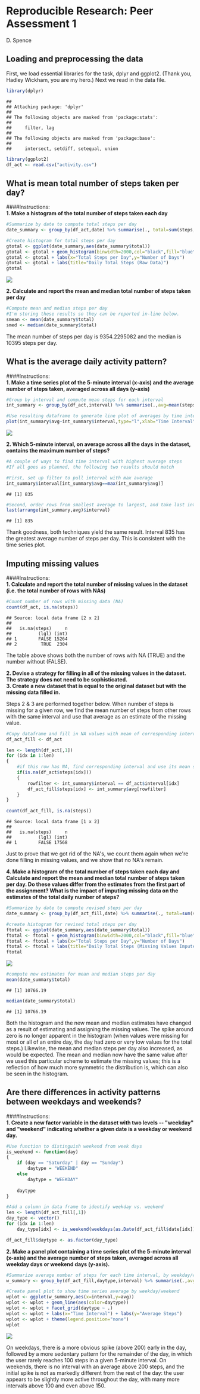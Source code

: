 # Reproducible Research: Peer Assessment 1
D. Spence  


## Loading and preprocessing the data
First, we load essential libraries for the task, dplyr and ggplot2. (Thank you, Hadley Wickham, you are my hero.) Next we read in the data file.

```r
library(dplyr)
```

```
## 
## Attaching package: 'dplyr'
## 
## The following objects are masked from 'package:stats':
## 
##     filter, lag
## 
## The following objects are masked from 'package:base':
## 
##     intersect, setdiff, setequal, union
```

```r
library(ggplot2)
df_act <- read.csv("activity.csv")
```


## What is mean total number of steps taken per day?
####Instructions:  
**1. Make a histogram of the total number of steps taken each day**

```r
#Summarize by date to compute total steps per day
date_summary <- group_by(df_act,date) %>% summarise(., total=sum(steps,na.rm=TRUE))

#Create histogram for total steps per day
gtotal <- ggplot(date_summary,aes(date_summary$total))
gtotal <- gtotal + geom_histogram(binwidth=2000,col="black",fill="blue",alpha=.3)
gtotal <- gtotal + labs(x="Total Steps per Day",y="Number of Days")
gtotal <- gtotal + labs(title="Daily Total Steps (Raw Data)")
gtotal
```

![](PA1_template_files/figure-html/unnamed-chunk-2-1.png) 

**2. Calculate and report the mean and median total number of steps taken per day**

```r
#Compute mean and median steps per day
#I'm storing these results so they can be reported in-line below.
smean <- mean(date_summary$total)
smed <- median(date_summary$total)
```

The mean number of steps per day is 9354.2295082 and the median is 10395 steps per day.


## What is the average daily activity pattern?
####Instructions:  
**1. Make a time series plot of the 5-minute interval (x-axis) and the average number of steps taken, averaged across all days (y-axis)**

```r
#Group by interval and compute mean steps for each interval
int_summary <- group_by(df_act,interval) %>% summarise(.,avg=mean(steps,na.rm=TRUE))

#Use resulting dataframe to generate line plot of averages by time interval
plot(int_summary$avg~int_summary$interval,type="l",xlab="Time Interval", ylab="Mean Steps")
```

![](PA1_template_files/figure-html/unnamed-chunk-4-1.png) 

**2. Which 5-minute interval, on average across all the days in the dataset, contains the maximum number of steps?**

```r
#A couple of ways to find time interval with highest average steps
#If all goes as planned, the following two results should match

#First, set up filter to pull interval with max average
int_summary$interval[int_summary$avg==max(int_summary$avg)]
```

```
## [1] 835
```

```r
#Second, order rows from smallest average to largest, and take last interval
last(arrange(int_summary,avg)$interval)
```

```
## [1] 835
```

Thank goodness, both techniques yield the same result. Interval 835 has the greatest average number of steps per day. This is consistent with the time series plot.

## Imputing missing values
####Instructions:  
**1. Calculate and report the total number of missing values in the dataset (i.e. the total number of rows with NAs)**

```r
#Count number of rows with missing data (NA)
count(df_act, is.na(steps))
```

```
## Source: local data frame [2 x 2]
## 
##   is.na(steps)     n
##          (lgl) (int)
## 1        FALSE 15264
## 2         TRUE  2304
```

The table above shows both the number of rows with NA (TRUE) and the number without (FALSE).

**2. Devise a strategy for filling in all of the missing values in the dataset. The strategy does not need to be sophisticated.**  
**3. Create a new dataset that is equal to the original dataset but with the missing data filled in.**


Steps 2 & 3 are performed together below. When number of steps is missing for a given row, we find the mean number of steps from other rows with the same interval and use that average as an estimate of the missing value.

```r
#Copy dataframe and fill in NA values with mean of corresponding interval
df_act_fill <- df_act

len <- length(df_act[,1])
for (idx in 1:len)
{
    #if this row has NA, find corresponding interval and use its mean steps
    if(is.na(df_act$steps[idx]))
    {
        rowfilter <- int_summary$interval == df_act$interval[idx]
        df_act_fill$steps[idx] <- int_summary$avg[rowfilter]
    }
}

count(df_act_fill, is.na(steps))
```

```
## Source: local data frame [1 x 2]
## 
##   is.na(steps)     n
##          (lgl) (int)
## 1        FALSE 17568
```

Just to prove that we got rid of the NA's, we count them again when we're done filling in missing values, and we show that no NA's remain.

**4. Make a histogram of the total number of steps taken each day and Calculate and report the mean and median total number of steps taken per day. Do these values differ from the estimates from the first part of the assignment? What is the impact of imputing missing data on the estimates of the total daily number of steps?**

```r
#Summarize by date to compute revised steps per day
date_summary <- group_by(df_act_fill,date) %>% summarise(., total=sum(steps,na.rm=TRUE))

#create histogram for revised total steps per day
ftotal <- ggplot(date_summary,aes(date_summary$total))
ftotal <- ftotal + geom_histogram(binwidth=2000,col="black",fill="blue",alpha=.3)
ftotal <- ftotal + labs(x="Total Steps per Day",y="Number of Days")
ftotal <- ftotal + labs(title="Daily Total Steps (Missing Values Imputed)")
ftotal
```

![](PA1_template_files/figure-html/unnamed-chunk-8-1.png) 

```r
#compute new estimates for mean and median steps per day
mean(date_summary$total)
```

```
## [1] 10766.19
```

```r
median(date_summary$total)
```

```
## [1] 10766.19
```

Both the histogram and the new mean and median estimates have changed as a result of estimating and assigning the missing values. The spike around zero is no longer apparent in the histogram (when values were missing for most or all of an entire day, the day had zero or very low values for the total steps.) Likewise, the mean and median steps per day also increased, as would be expected. The mean and median now have the same value after we used this particular scheme to estimate the missing values; this is a reflection of how much more symmetric the distribution is, which can also be seen in the histogram. 

## Are there differences in activity patterns between weekdays and weekends?
####Instructions:  
**1. Create a new factor variable in the dataset with two levels -- "weekday" and "weekend" indicating whether a given date is a weekday or weekend day.**


```r
#Use function to distinguish weekend from week days
is_weekend <- function(day)
{
    if (day == "Saturday" | day == "Sunday")
        daytype = "WEEKEND"
    else
        daytype = "WEEKDAY"
    
    daytype
}

#Add a column in data frame to identify weekday vs. weekend
len <- length(df_act_fill[,1])
day_type <- vector()
for (idx in 1:len)
    day_type[idx] <- is_weekend(weekdays(as.Date(df_act_fill$date[idx])))

df_act_fill$daytype <- as.factor(day_type)
```

**2. Make a panel plot containing a time series plot of the 5-minute interval (x-axis) and the average number of steps taken, averaged across all weekday days or weekend days (y-axis).**

```r
#Summarize average number of steps for each time interval, by weekday/weekend
w_summary <- group_by(df_act_fill,daytype,interval) %>% summarise(.,avg=mean(steps))

#Create panel plot to show time series average by weekday/weekend
wplot <- ggplot(w_summary,aes(x=interval,y=avg))
wplot <- wplot + geom_line(aes(color=daytype))
wplot <- wplot + facet_grid(daytype ~ .)
wplot <- wplot + labs(x="Time Interval") + labs(y="Average Steps")
wplot <- wplot + theme(legend.position="none")
wplot
```

![](PA1_template_files/figure-html/unnamed-chunk-10-1.png) 

On weekdays, there is a more obvious spike (above 200) early in the day, followed by a more sedentary pattern for the remainder of the day, in which the user rarely reaches 100 steps in a given 5-minute interval. On weekends, there is no interval with an average above 200 steps, and the initial spike is not as markedly different from the rest of the day: the user appears to be slightly more active throughout the day, with many more intervals above 100 and even above 150. 
